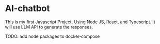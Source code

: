 # AI-chatbot

This is my first Javascript Project. Using Node JS, React, and Typescript. It will use LLM API to generate the responses.

TODO: add node packages to docker-compose
